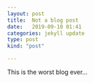 ```yaml
---
layout: post
title:  Not a blog post
date:   2019-09-10 01:41
categories: jekyll update
type: post
kind: "post"

---
```


This is the worst blog ever...
